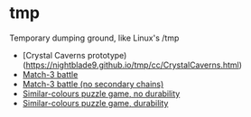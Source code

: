 # tmp

Temporary dumping ground, like Linux's /tmp

- [Crystal Caverns prototype)(https://nightblade9.github.io/tmp/cc/CrystalCaverns.html)
- [Match-3 battle](https://nightblade9.github.io/tmp/match3/index.html)
- [Match-3 battle (no secondary chains)](https://nightblade9.github.io/tmp/match3-primary-only/index.html)
- [Similar-colours puzzle game, no durability](https://nightblade9.github.io/tmp/no-durability/index.html)
- [Similar-colours puzzle game, durability](https://nightblade9.github.io/tmp/durability/index.html)
